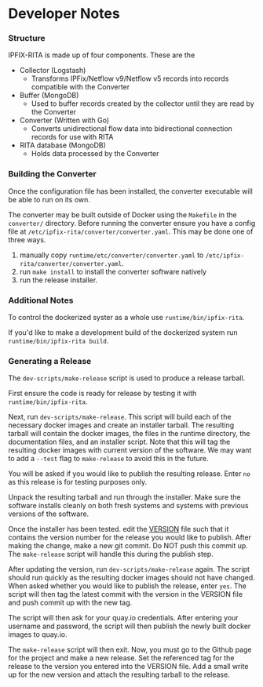 # Developer Notes

### Structure

IPFIX-RITA is made up of four components. These are the

- Collector (Logstash)
  - Transforms IPFix/Netflow v9/Netflow v5 records into records compatible with the Converter
- Buffer (MongoDB)
  - Used to buffer records created by the collector until they are read by the Converter
- Converter (Written with Go)
  - Converts unidirectional flow data into bidirectional connection records for use with RITA
- RITA database (MongoDB)
  - Holds data processed by the Converter

### Building the Converter

Once the configuration file has been installed, the converter executable will be able to run
on its own.

The converter may be built outside of Docker using the `Makefile` in the
`converter/` directory. Before running the converter ensure you have a config
file at `/etc/ipfix-rita/converter/converter.yaml`. This may be done one of three ways.

1. manually copy `runtime/etc/converter/converter.yaml` to `/etc/ipfix-rita/converter/converter.yaml`.
2. run `make install` to install the converter software natively
3. run the release installer.

### Additional Notes
To control the dockerized syster as a whole use `runtime/bin/ipfix-rita`.

If you'd like to make a development build of the dockerized system run
`runtime/bin/ipfix-rita build`.

### Generating a Release

The `dev-scripts/make-release` script is used to produce a release tarball.

First ensure the code is ready for release by testing it with `runtime/bin/ipfix-rita`.

Next, run `dev-scripts/make-release`. This script will build each of the
necessary docker images and create an installer tarball.
The resulting tarball will contain the docker images, the files in the
runtime directory, the documentation files, and an installer script.
Note that this will tag the resulting docker images with current version of the
software. We may want to add a `--test` flag to `make-release`
to avoid this in the future.

You will be asked if you would like to publish the resulting release. Enter
`no` as this release is for testing purposes only.

Unpack the resulting tarball and run through the installer. Make sure the
software installs cleanly on both fresh systems and systems with previous
versions of the software.

Once the installer has been tested. edit the [VERSION](../VERSION) file
such that it contains the version number for the release you would like to
publish. After making the change, make a new git commit.
Do NOT push this commit up. The `make-release` script will handle this during
the publish step.

After updating the version, run `dev-scripts/make-release` again. The script
should run quickly as the resulting docker images should not have changed.
When asked whether you would like to publish the release, enter `yes`.
The script will then tag the latest commit with the version in the VERSION
file and push commit up with the new tag.

The script will then ask for your quay.io credentials. After entering
your username and password, the script will then publish the newly built
docker images to quay.io.

The `make-release` script will then exit. Now, you must go to the Github page
for the project and make a new release. Set the referenced tag for the release
to the version you entered into the VERSION file. Add a small write up for
the new version and attach the resulting tarball to the release.
